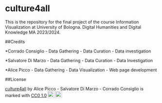 # culture4all
This is the repository for the final project of the course Information Visualization at University of Bologna. Digital Humanities and Digital Knowledge MA 2023/2024.



##Credits

*Corrado Consiglio - Data Gathering - Data Curation - Data investigation

*Salvatore Di Marzo - Data Gathering - Data Curation - Data Investigation

*Alice Picco - Data Gathering - Data Visualization - Web page development

##License

<p xmlns:cc="http://creativecommons.org/ns#" xmlns:dct="http://purl.org/dc/terms/"><a property="dct:title" rel="cc:attributionURL" href="https://github.com/alicepicco333/culture4all">culture4all</a> by <span property="cc:attributionName">Alice Picco - Salvatore Di Marzo - Corrado Consiglio</span> is marked with <a href="https://creativecommons.org/publicdomain/zero/1.0/?ref=chooser-v1" target="_blank" rel="license noopener noreferrer" style="display:inline-block;">CC0 1.0<img style="height:22px!important;margin-left:3px;vertical-align:text-bottom;" src="https://mirrors.creativecommons.org/presskit/icons/cc.svg?ref=chooser-v1" alt=""><img style="height:22px!important;margin-left:3px;vertical-align:text-bottom;" src="https://mirrors.creativecommons.org/presskit/icons/zero.svg?ref=chooser-v1" alt=""></a></p>
